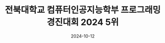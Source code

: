 ---
title: 전북대학교 컴퓨터인공지능학부 프로그래밍 경진대회 2024 5위
summary: 2024년 10월
date: 2024-10-12
type: docs
math: false

url_pdf: awards/jbnupc.pdf
---